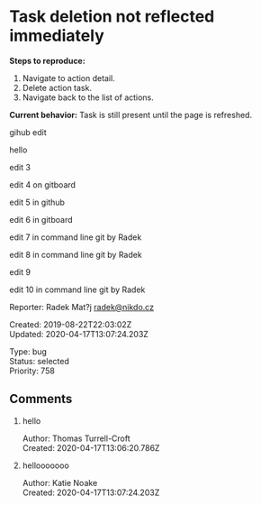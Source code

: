 # Task deletion not reflected immediately

**Steps to reproduce:**

1. Navigate to action detail.
2. Delete action task.
3. Navigate back to the list of actions.

**Current behavior:** Task is still present until the page is refreshed.

gihub edit

hello

edit 3

edit 4 on gitboard

edit 5 in github

edit 6 in gitboard

edit 7 in command line git by Radek

edit 8 in command line git by Radek

edit 9

edit 10 in command line git by Radek

Reporter: Radek Mat?j <radek@nikdo.cz>  

Created: 2019-08-22T22:03:02Z  
Updated: 2020-04-17T13:07:24.203Z

Type: bug  
Status: selected  
Priority: 758

## Comments
1.  hello

    Author: Thomas Turrell-Croft  
    Created: 2020-04-17T13:06:20.786Z  

2.  hellooooooo
    

    Author: Katie Noake  
    Created: 2020-04-17T13:07:24.203Z  
